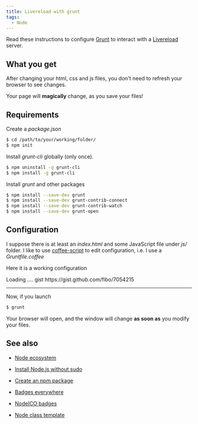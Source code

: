 ```yaml
---
title: Livereload with grunt
tags:
  - Node
---
```


Read these instructions to configure [Grunt][1] to interact with a [Livereload][2] server.

<!--more-->

## What you get

After changing your html, css and js files, you don't need to refresh your browser to see changes.

<div class="alert alert-info">Your page will <strong>magically</strong> change, as you save your files!</div>

## Requirements

Create a *package.json*

```bash
$ cd /path/to/your/working/folder/
$ npm init
```

Install *grunt-cli* globally (only once).

```bash
$ npm uninstall -g grunt-cli
$ npm install -g grunt-cli
```

Install *grunt* and other packages

```bash
$ npm install --save-dev grunt
$ npm install --save-dev grunt-contrib-connect
$ npm install --save-dev grunt-contrib-watch
$ npm install --save-dev grunt-open
```

## Configuration

I suppose there is at least an *index.html* and some JavaScript file under *js/* folder.
I like to use [coffee-script][3] to edit configuration, i.e. I use a *Gruntfile.coffee*

Here it is a working configuration

<div class="gistLoad" data-id="7054215" id="gist-7054215">Loading .... gist https://gist.github.com/fibo/7054215</div>


----------


Now, if you launch

```bash
$ grunt
```

<div class="alert alert-success">Your browser will open, and the window will change <strong>as soon as</strong> you modify your files.</div>


## See also

* [Node ecosystem](http://blog.g14n.info/2014/01/node-ecosystem.html)
* [Install Node.js without sudo]()
* [Create an npm package](http://blog.g14n.info/2014/01/create-npm-package.html)
* [Badges everywhere](http://blog.g14n.info/2014/01/badges-everywhere.html)
* [NodeICO badges](http://blog.g14n.info/2013/12/nodeico-badges.html)
* [Node class template](http://blog.g14n.info/2014/01/node-class-template.html)


  [1]: http://gruntjs.com/
  [2]: http://livereload.com/
  [3]: http://coffeescript.org/

